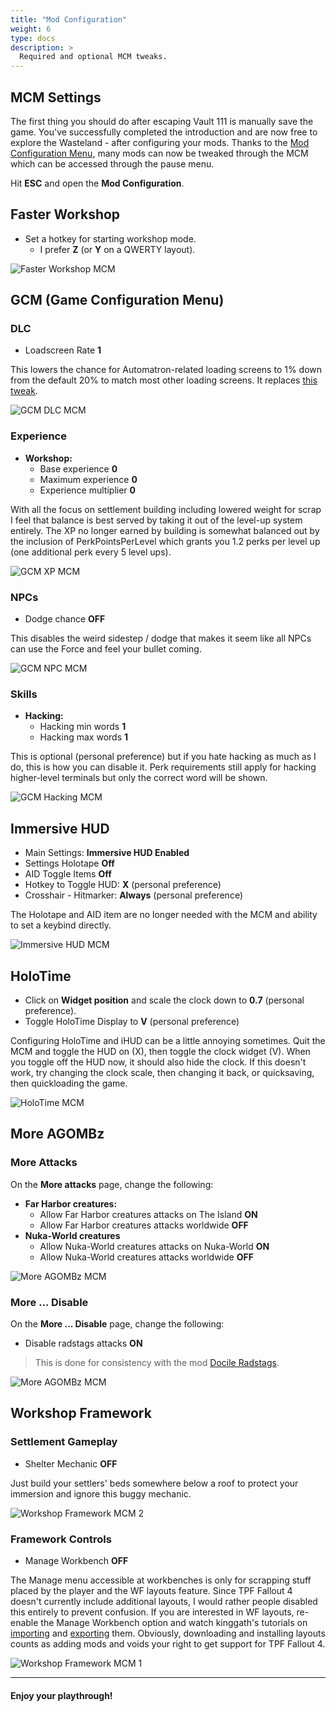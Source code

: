 ```yaml
---
title: "Mod Configuration"
weight: 6
type: docs
description: >
  Required and optional MCM tweaks.
---
```


## MCM Settings

The first thing you should do after escaping Vault 111 is manually save the game. You've successfully completed the introduction and are now free to explore the Wasteland - after configuring your mods. Thanks to the [Mod Configuration Menu](https://www.nexusmods.com/fallout4/mods/21497), many mods can now be tweaked through the MCM which can be accessed through the pause menu.

Hit **ESC** and open the **Mod Configuration**.

## Faster Workshop

- Set a hotkey for starting workshop mode.
  - I prefer **Z** (or **Y** on a QWERTY layout).

![Faster Workshop MCM](/Pictures/fallout/new-game/faster-workshop-mcm.jpg)

## GCM (Game Configuration Menu)

### DLC

- Loadscreen Rate **1**

This lowers the chance for Automatron-related loading screens to 1% down from the default 20% to match most other loading screens. It replaces [this tweak](https://www.nexusmods.com/fallout4/mods/21163).

![GCM DLC MCM](/Pictures/fallout/new-game/gcm-dlc-mcm.jpg)

### Experience

- **Workshop:**
  - Base experience **0**
  - Maximum experience **0**
  - Experience multiplier **0**

With all the focus on settlement building including lowered weight for scrap I feel that balance is best served by taking it out of the level-up system entirely. The XP no longer earned by building is somewhat balanced out by the inclusion of PerkPointsPerLevel which grants you 1.2 perks per level up (one additional perk every 5 level ups).

![GCM XP MCM](/Pictures/fallout/new-game/gcm-xp-mcm.jpg)

### NPCs

- Dodge chance **OFF**

This disables the weird sidestep / dodge that makes it seem like all NPCs can use the Force and feel your bullet coming.

![GCM NPC MCM](/Pictures/fallout/new-game/gcm-npc-mcm.jpg)

### Skills

- **Hacking:**
  - Hacking min words **1**
  - Hacking max words **1**

This is optional (personal preference) but if you hate hacking as much as I do, this is how you can disable it. Perk requirements still apply for hacking higher-level terminals but only the correct word will be shown.

![GCM Hacking MCM](/Pictures/fallout/new-game/gcm-hacking-mcm.jpg)

## Immersive HUD

- Main Settings: **Immersive HUD Enabled**
- Settings Holotape **Off**
- AID Toggle Items **Off**
- Hotkey to Toggle HUD: **X** (personal preference)
- Crosshair - Hitmarker: **Always** (personal preference)

The Holotape and AID item are no longer needed with the MCM and ability to set a keybind directly.

![Immersive HUD MCM](/Pictures/fallout/new-game/immersive-hud-mcm.jpg)

## HoloTime

- Click on **Widget position** and scale the clock down to **0.7** (personal preference).
- Toggle HoloTime Display to **V** (personal preference)

Configuring HoloTime and iHUD can be a little annoying sometimes. Quit the MCM and toggle the HUD on (X), then toggle the clock widget (V). When you toggle off the HUD now, it should also hide the clock. If this doesn't work, try changing the clock scale, then changing it back, or quicksaving, then quickloading the game.

![HoloTime MCM](/Pictures/fallout/new-game/holotime-mcm.jpg)

## More AGOMBz

### More Attacks

On the **More attacks** page, change the following:

- **Far Harbor creatures:**
  - Allow Far Harbor creatures attacks on The Island **ON**
  - Allow Far Harbor creatures attacks worldwide **OFF**
- **Nuka-World creatures**
  - Allow Nuka-World creatures attacks on Nuka-World **ON**
  - Allow Nuka-World creatures attacks worldwide **OFF**

![More AGOMBz MCM](/Pictures/fallout/new-game/more-agombz-mcm-1.jpg)

### More ... Disable

On the **More ... Disable** page, change the following:

- Disable radstags attacks **ON**

> This is done for consistency with the mod [Docile Radstags](https://www.nexusmods.com/fallout4/mods/3208).

![More AGOMBz MCM](/Pictures/fallout/new-game/more-agombz-mcm-2.jpg)

## Workshop Framework

### Settlement Gameplay

- Shelter Mechanic **OFF**

Just build your settlers' beds somewhere below a roof to protect your immersion and ignore this buggy mechanic.

![Workshop Framework MCM 2](/Pictures/fallout/new-game/workshop-framework-mcm-2.jpg)

### Framework Controls

- Manage Workbench **OFF**

The Manage menu accessible at workbenches is only for scrapping stuff placed by the player and the WF layouts feature. Since TPF Fallout 4 doesn't currently include additional layouts, I would rather people disabled this entirely to prevent confusion. If you are interested in WF layouts, re-enable the Manage Workbench option and watch kinggath's tutorials on [importing](https://www.youtube.com/watch?v=N3MGiari9xc&feature=emb_logo) and [exporting](https://www.youtube.com/watch?v=9OVzgFzjnRw&feature=emb_logo) them. Obviously, downloading and installing layouts counts as adding mods and voids your right to get support for TPF Fallout 4.

![Workshop Framework MCM 1](/Pictures/fallout/new-game/workshop-framework-mcm-1.jpg)

---

#### Enjoy your playthrough!